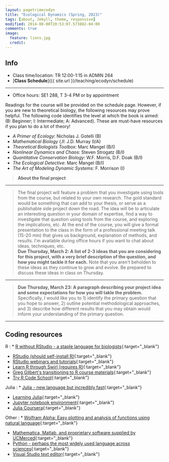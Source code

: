 ```yaml
---
layout: pagetrimecodyn
title: "Ecological Dynamics (Spring, 2023)"
tags: [about, Jekyll, theme, responsive]
modified: 2014-08-08T20:53:07.573882-04:00
comments: true
image:
  feature: lions.jpg
  credit:
---
```


## Info
*	Class time/location: TR 12:00-1:15 in ADMIN 264  
* [**Class Schedule**]({{ site.url }}/teaching/ecodyn/schedule)

<hr>

*	Office hours: SE1 288, T 3-4 PM or by appointment    

<!-- *	[Syllabus](http://jdyeakel.github.io/teaching/ecodyn/syllabus.pdf)  
*	[Topical schedule](http://jdyeakel.github.io/teaching/ecodyn/schedule.pdf) -->

Readings for the course will be provided on the schedule page. However, if you are new to theoretical biology, the following resources may prove helpful. The following code identifies the level at which the book is aimed: (B: Beginner; I: Intermediate; A: Advanced). These are must-have resources if you plan to do a lot of theory!  

* *A Primer of Ecology*: Nicholas J. Gotelli (B)  
* *Mathematical Biology I,II*: J.D. Murray (I/A)  
* *Theoretical Biologists Toolbox*: Marc Mangel (B/I)  
* *Nonlinear Dynamics and Chaos*: Steven Strogatz (B/I)  
* *Quantitative Conservation Biology*: W.F. Morris, D.F. Doak (B/I)  
* *The Ecological Detective*: Marc Mangel (B/I)  
* *The Art of Modeling Dynamic Systems*: F. Morrison (I)  


> **About the final project**  
<hr>

> The final project will feature a problem that you investigate using tools from the course, but related to your own research. The gold standard would be something that can add to your thesis, or serve as a publishable side project down the road. The idea will be to articulate an interesting question in your domain of expertise, find a way to investigate that question using tools from the course, and exploring the implications, etc. At the end of the course, you will give a formal presentation to the class in the form of a professional meeting talk (15-20 min) that gives us background, explanation of methods, and results. I'm available during office hours if you want to chat about ideas, techniques, etc.  
> **Due Thursday, March 2: A list of 2-3 ideas that you are considering for this project, with a very brief description of the question, and how you might tackle it for each.** Note that you aren't beholden to these ideas as they continue to grow and evolve. Be prepared to discuss these ideas in class on Thursday.  

<hr>

> **Due Thursday, March 23: A paragraph describing your project idea and some expectations for how you will takle the problem.** Specifically, I would like you to 1) identify the primary question that you hope to answer, 2) outline potential methodological approaches, and 3) describe how different results that you may obtain would inform your understanding of the primary question.  



<!---
<hr>
> [**Presentation Schedule**](http://jdyeakel.github.io/teaching/ecodyn/finals_schedule.pdf)  
<hr>
-->

<!-- ## Readings

*	28/08/19: [Theoretical Biologist's Toolbox 1 (Mangel)](http://jdyeakel.github.io/teaching/ecodyn/Mangel_TBT1.pdf)  
*	28/08/19: [Theoretical Biologist's Toolbox 2 (Mangel)](http://jdyeakel.github.io/teaching/ecodyn/Mangel_TBT2.pdf)  
*	09/09/19: [Nonlinear Dynamics and Chaos 1 (Strogatz)](http://jdyeakel.github.io/teaching/ecodyn/Strogatz_NDC1.pdf)  
*	16/09/19: [Nonlinear Dynamics and Chaos 2 (Strogatz)](http://jdyeakel.github.io/teaching/ecodyn/Strogatz_NDC2.pdf)  
*	25/09/19: [Nonlinear Dynamics and Chaos 3 (Strogatz)](http://jdyeakel.github.io/teaching/ecodyn/Strogatz_NDC3.pdf)  
*	01/10/19: [R. May, Nature 1972](http://jdyeakel.github.io/teaching/ecodyn/May_1972.pdf); [R. Williams, Nature 2000](http://jdyeakel.github.io/teaching/ecodyn/Williams_Nature_2000.pdf); [S. Allesina, PopEcol 2015](http://jdyeakel.github.io/teaching/ecodyn/Allesina_2015.pdf)  
*	07/10/19: [S. Allesina, Nature 2012](http://jdyeakel.github.io/teaching/ecodyn/Allesina_Nature_2012.pdf) 
*	07/10/19: [S. Schreiber, Ecology 2011](http://jdyeakel.github.io/teaching/ecodyn/Schreiber_2011.pdf) 
* 28/10/19: [Kondoh, Science 2003](http://jdyeakel.github.io/teaching/ecodyn/Kondoh_2003.pdf); [Valdovinos, EcolLett 2010](http://jdyeakel.github.io/teaching/ecodyn/Valdovinos_2010.pdf)   -->

<!---
*	17/09/22: [Generalized Modeling of Ecological Population Dynamics (pgs 1-6) ](http://jdyeakel.github.io/teaching/ecodyn/GenModeling.pdf)  
  
*	17/10/19: [S. Schreiber, Ecology 2011](http://jdyeakel.github.io/teaching/ecodyn/Schreiber_2011.pdf)  
* 17/10/30: [Kondoh, Science 2003](http://jdyeakel.github.io/teaching/ecodyn/Kondoh_2003.pdf); [Valdovinos, EcolLett 2010](http://jdyeakel.github.io/teaching/ecodyn/Valdovinos_2010.pdf)  
-->

<!-- <hr>

## Notes

* [Discrete population growth](http://jdyeakel.github.io/teaching/ecodyn/notes/Ecodyn_notes1.pdf)  
* [Continuous population growth and linear stability analysis](http://jdyeakel.github.io/teaching/ecodyn/notes/Ecodyn_notes2.pdf)  
* [More linear stability analyisis and intro to bifurcations](http://jdyeakel.github.io/teaching/ecodyn/notes/Ecodyn_notes3.pdf)  
* [Bifurcations: Saddle node and Transcritical](http://jdyeakel.github.io/teaching/ecodyn/notes/Ecodyn_notes4.pdf)  
* [Pitchfork bifurcations, hysteresis, and spruce budworms](http://jdyeakel.github.io/teaching/ecodyn/notes/Ecodyn_notes5.pdf)  
* [Analysis of 2-D systems](http://jdyeakel.github.io/teaching/ecodyn/notes/Ecodyn_notes9.pdf)  
* [Eco-evolutionary dynamics](http://jdyeakel.github.io/teaching/ecodyn/notes/Ecodyn_notes10.pdf)
* [Adaptive foraging](http://jdyeakel.github.io/teaching/ecodyn/notes/Ecodyn_notes11.pdf)  -->


<!---
* [Generalized modeling: 1D systems](http://jdyeakel.github.io/teaching/ecodyn/notes/Ecodyn_notes7.pdf)  
* [Eco-evolutionary dynamics](http://jdyeakel.github.io/teaching/ecodyn/notes/Ecodyn_notes10.pdf)  
* [Adaptive foraging](http://jdyeakel.github.io/teaching/ecodyn/notes/Ecodyn_notes11.pdf)  
* [Canonical Equation for Activity Choice](http://jdyeakel.github.io/teaching/ecodyn/notes/Ecodyn_notes12_13.pdf)  
* [Canonical Equation for Activity Choice: Part 2](http://jdyeakel.github.io/teaching/ecodyn/notes/Ecodyn_notes14_15.pdf)  
* [Canonical Equation for Allocation Processes](http://jdyeakel.github.io/teaching/ecodyn/notes/Ecodyn_notes16.pdf)
-->

<!-- <hr>

## Code
* [Spatial and temporal variation (.nb)](http://jdyeakel.github.io/teaching/ecodyn/spatial_temp_var.nb)  
* [Fixed point analysis (.nb)](http://jdyeakel.github.io/teaching/ecodyn/fixedpoints.nb)  
* [Spruce Budworm Outbreak (.nb)](http://jdyeakel.github.io/teaching/ecodyn/insectoutbreak2.nb)  
* [May food web (.R)](http://jdyeakel.github.io/teaching/ecodyn/complexfoodweb1.R)
* [Niche Model (.R)](http://jdyeakel.github.io/teaching/ecodyn/nichemodel.R)
* [Extinction experiments (.R)](http://jdyeakel.github.io/teaching/ecodyn/foodwebdynamics.R) 
* [Eco-evolutionary dynamics](http://jdyeakel.github.io/teaching/ecodyn/ecoevo.R)
* [Adapative foraging (.nb)](http://jdyeakel.github.io/teaching/ecodyn/adaptiveforaging.nb)  
* [Canonical equation for activity choice (with forward sims)](http://jdyeakel.github.io/teaching/ecodyn/patch_choice2.R)   -->

<!---
* [Logistic map (.nb)](http://jdyeakel.github.io/teaching/ecodyn/logisticmap.nb)  
* [Niche Model (.R)](http://jdyeakel.github.io/teaching/ecodyn/nichemodel.R)
* [Dynamic food webs (.R)](http://jdyeakel.github.io/teaching/ecodyn/complexfoodweb.R); you need [this function too (.R)](http://jdyeakel.github.io/teaching/ecodyn/nichemodel_function.R)  
* [Extinction experiments (.R)](http://jdyeakel.github.io/teaching/ecodyn/foodwebdynamics.R)  
* [Eco-evolutionary dynamics](http://jdyeakel.github.io/teaching/ecodyn/ecoevo.R)  
* [Adapative foraging (.nb)](http://jdyeakel.github.io/teaching/ecodyn/adaptiveforaging.nb)  
* [Canonical equation for activity choice (with forward sims)](http://jdyeakel.github.io/teaching/ecodyn/patch_choice2.R)  
-->

<!-- <hr>

## Cool stuff to check out
* [Beautiful patterns arise near bifurcations in a spatially explicit dynamic system (site)](http://www.reallygross.de/node/35)   -->

<hr>

## Coding resources
R
: * [R without RStudio - a staple language for biologists](https://www.r-project.org/about.html){:target="_blank"}  
  * [RStudio (should self-install R)](https://www.rstudio.com/products/rstudio/){:target="_blank"}  
  * [RStudio webinars and tutorials](https://www.rstudio.com/resources/webinars/){:target="_blank"}  
  * [Learn R through Swirl (requires R)](http://swirlstats.com/students.html){:target="_blank"}  
  * [Greg Gilbert's transitioning to R course materials](https://greggilbertlab.sites.ucsc.edu/teaching/rtransition/){:target="_blank"}  
  * [Try R Code School](http://tryr.codeschool.com/){:target="_blank"}

Julia
: * [Julia - new language but incredibly fast](https://julialang.org/){:target="_blank"}  
  * [Learning Julia](https://people.eecs.berkeley.edu/~pcmoritz/julia.html){:target="_blank"}  
  * [Jupyter notebook environment](http://jupyter.org/){:target="_blank"}
  * [Julia Coursera](https://www.coursera.org/learn/julia-programming){:target="_blank"}

Other
: * [Wolfram Alpha: Easy plotting and analysis of functions using natural language](http://www.wolframalpha.com){:target="_blank"}  
  * [Mathematica, Matlab, and proprietary software supplied by UCMerced](http://it.ucmerced.edu/software-list/){:target="_blank"}  
  * [Python - perhaps the most widely used language across sciences](https://www.python.org/){:target="_blank"}  
  * [Visual Studio text editor](https://visualstudio.microsoft.com){:target="_blank"}  
